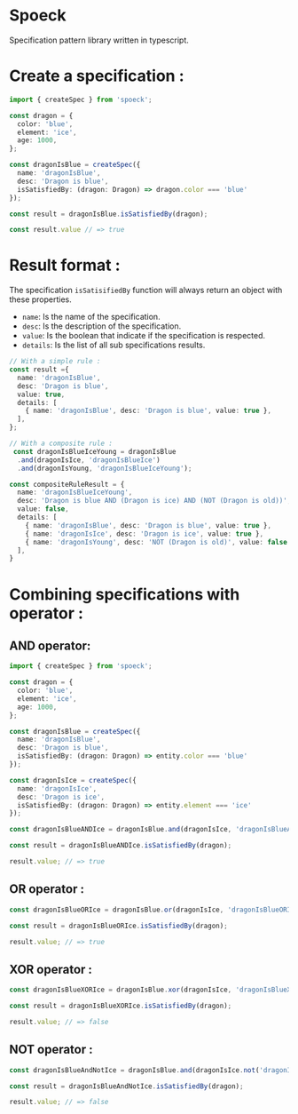# Spoeck

Specification pattern library written in typescript.

# Create a specification :

```typescript
import { createSpec } from 'spoeck';

const dragon = {
  color: 'blue',
  element: 'ice',
  age: 1000,
};

const dragonIsBlue = createSpec({
  name: 'dragonIsBlue',
  desc: 'Dragon is blue',
  isSatisfiedBy: (dragon: Dragon) => dragon.color === 'blue'
});

const result = dragonIsBlue.isSatisfiedBy(dragon);

const result.value // => true
```

# Result format :

The specification `isSatisifiedBy` function will always return an object with these properties.
- `name`: Is the name of the specification.
- `desc`: Is the description of the specification.
- `value`: Is the boolean that indicate if the specification is respected.
- `details`: Is the list of all sub specifications results.

```typescript
// With a simple rule :
const result ={
  name: 'dragonIsBlue',
  desc: 'Dragon is blue',
  value: true,
  details: [
    { name: 'dragonIsBlue', desc: 'Dragon is blue', value: true },
  ],
};

// With a composite rule :
 const dragonIsBlueIceYoung = dragonIsBlue
  .and(dragonIsIce, 'dragonIsBlueIce')
  .and(dragonIsYoung, 'dragonIsBlueIceYoung');

const compositeRuleResult = {
  name: 'dragonIsBlueIceYoung',
  desc: 'Dragon is blue AND (Dragon is ice) AND (NOT (Dragon is old))',
  value: false,
  details: [
    { name: 'dragonIsBlue', desc: 'Dragon is blue', value: true },
    { name: 'dragonIsIce', desc: 'Dragon is ice', value: true },
    { name: 'dragonIsYoung', desc: 'NOT (Dragon is old)', value: false },
  ],
}
```

# Combining specifications with operator :

## AND operator:

```typescript
import { createSpec } from 'spoeck';

const dragon = {
  color: 'blue',
  element: 'ice',
  age: 1000,
};

const dragonIsBlue = createSpec({
  name: 'dragonIsBlue',
  desc: 'Dragon is blue',
  isSatisfiedBy: (dragon: Dragon) => entity.color === 'blue'
});

const dragonIsIce = createSpec({
  name: 'dragonIsIce',
  desc: 'Dragon is ice',
  isSatisfiedBy: (dragon: Dragon) => entity.element === 'ice'
});

const dragonIsBlueANDIce = dragonIsBlue.and(dragonIsIce, 'dragonIsBlueANDIce');

const result = dragonIsBlueANDIce.isSatisfiedBy(dragon);

result.value; // => true
```

## OR operator :

```typescript
const dragonIsBlueORIce = dragonIsBlue.or(dragonIsIce, 'dragonIsBlueORIce');

const result = dragonIsBlueORIce.isSatisfiedBy(dragon);

result.value; // => true
```

## XOR operator :

```typescript
const dragonIsBlueXORIce = dragonIsBlue.xor(dragonIsIce, 'dragonIsBlueXORIce');

const result = dragonIsBlueXORIce.isSatisfiedBy(dragon);

result.value; // => false
```

## NOT operator :

```typescript
const dragonIsBlueAndNotIce = dragonIsBlue.and(dragonIsIce.not('dragonIsNotIce'), 'dragonIsBlueAndNotIce');

const result = dragonIsBlueAndNotIce.isSatisfiedBy(dragon);

result.value; // => false
```
